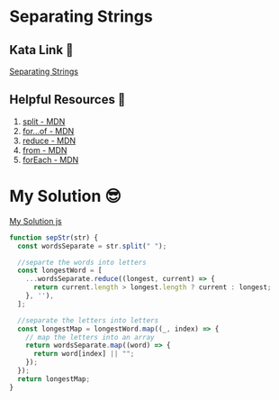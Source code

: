 # Separating Strings

## Kata Link 🥋

[Separating Strings](https://www.codewars.com/kata/5977ef1f945d45158d00011f/train/javascript)

## Helpful Resources 📖

1. [split - MDN](https://developer.mozilla.org/en-US/docs/Web/JavaScript/Reference/Global_Objects/String/split)
2. [for...of - MDN](https://developer.mozilla.org/en-US/docs/Web/JavaScript/Reference/Statements/for...of)
3. [reduce - MDN](https://developer.mozilla.org/en-US/docs/Web/JavaScript/Reference/Global_Objects/Array/Reduce)
4. [from - MDN](https://developer.mozilla.org/en-US/docs/Web/JavaScript/Reference/Global_Objects/Array/from)
5. [forEach - MDN](https://developer.mozilla.org/en-US/docs/Web/JavaScript/Reference/Global_Objects/Array/forEach)

# My Solution 😎
[My Solution js](./sepStr.js)

```javascript
function sepStr(str) {
  const wordsSeparate = str.split(" ");

  //separte the words into letters
  const longestWord = [
    ...wordsSeparate.reduce((longest, current) => {
      return current.length > longest.length ? current : longest;
    }, ''),
  ];

  //separate the letters into letters
  const longestMap = longestWord.map((_, index) => {
    // map the letters into an array
    return wordsSeparate.map((word) => {
      return word[index] || "";
    });
  });
  return longestMap;
}
```